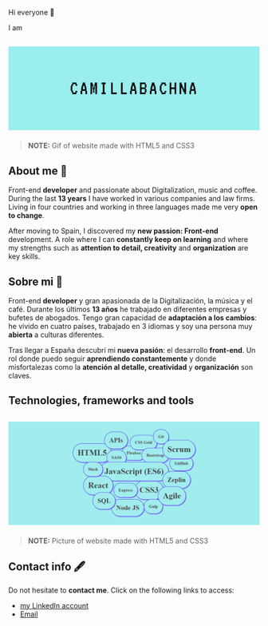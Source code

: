 Hi everyone :open_hands:

I am

<h2 align="center">
  <img src="images/camilla.gif" alt="Camilla name" width="600px" />
  <br>
</h2>

> **NOTE:** Gif of website made with HTML5 and CSS3

## About me :speech_balloon:

Front-end **developer** and passionate about Digitalization, music and coffee.
During the last **13 years** I have worked in various companies and law firms. Living in four countries and
working in three languages made me very **open to change**.

After moving to Spain, I discovered my **new passion: Front-end** development. A role where I can **constantly
keep on learning** and where my strengths such as **attention to detail, creativity** and **organization** are key
skills.

## Sobre mi :speech_balloon:

Front-end **developer** y gran apasionada de la Digitalización, la música y el café.
Durante los últimos **13 años** he trabajado en diferentes empresas y bufetes de abogados. Tengo gran
capacidad de **adaptación a los cambios**: he vivido en cuatro países, trabajado en 3 idiomas y soy una persona
muy **abierta** a culturas diferentes.

Tras llegar a España descubrí mi **nueva pasión**: el desarrollo **front-end**. Un rol donde puedo seguir
**aprendiendo constantemente** y donde misfortalezas como la **atención al detalle, creatividad** y **organización**
son claves.

## Technologies, frameworks and tools

<h2 align="center">
  <img src="images/technologies_frameworks_and_tools.png" alt="Camilla name" width="600px"/>
  <br>
</h2>

> **NOTE:** Picture of website made with HTML5 and CSS3

## Contact info 🖋

Do not hesitate to **contact me**. Click on the following links to access:

- [my LinkedIn account](https://www.linkedin.com/in/camilla-bachna)
- [Email](mailto:camilla.bachna@gmail.com?subject=[GitHub])
